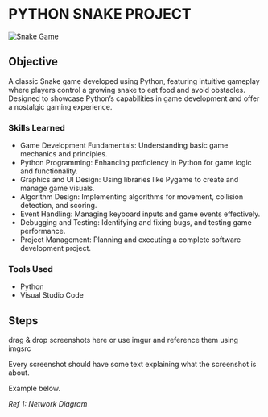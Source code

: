 # PYTHON SNAKE PROJECT
<a href="https://github.com/Saif-Jillani/Python-Snake-Project" target="_blank" rel="noopener noreferrer">
  <img src="https://img.shields.io/badge/Snake_Game-Python-yellowgreen?style=for-the-badge&logo=python&logoColor=white" alt="Snake Game" />
</a>

## Objective
A classic Snake game developed using Python, featuring intuitive gameplay where players control a growing snake to eat food and avoid obstacles. Designed to showcase Python’s capabilities in game development and offer a nostalgic gaming experience.


### Skills Learned

- Game Development Fundamentals: Understanding basic game mechanics and principles.
- Python Programming: Enhancing proficiency in Python for game logic and functionality.
- Graphics and UI Design: Using libraries like Pygame to create and manage game visuals.
- Algorithm Design: Implementing algorithms for movement, collision detection, and scoring.
- Event Handling: Managing keyboard inputs and game events effectively.
- Debugging and Testing: Identifying and fixing bugs, and testing game performance.
- Project Management: Planning and executing a complete software development project.

### Tools Used
- Python
- Visual Studio Code

## Steps
drag & drop screenshots here or use imgur and reference them using imgsrc

Every screenshot should have some text explaining what the screenshot is about.

Example below.

*Ref 1: Network Diagram*
